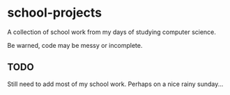 school-projects
===============

A collection of school work from my days of studying computer science.

Be warned, code may be messy or incomplete.

TODO
----
Still need to add most of my school work. Perhaps on a nice rainy sunday...
